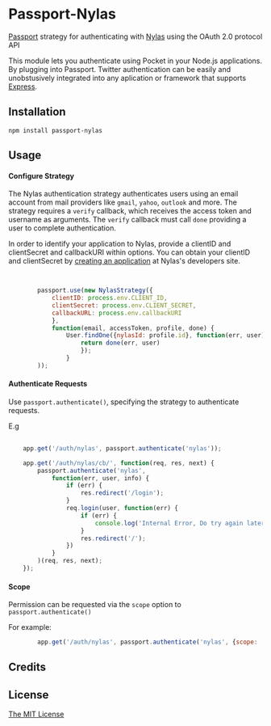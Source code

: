 # Passport-Nylas

[Passport](http://passportjs.org) strategy for authenticating with [Nylas](https://nylas.com) using the OAuth 2.0 protocol API

This module lets you authenticate using Pocket in your Node.js applications.
By plugging into Passport. Twitter authentication can be easily and unobstusively integrated into any aplication or framework that supports [Express](http://expressjs.com).

## Installation

`npm install passport-nylas`


## Usage

#### Configure Strategy

The Nylas authentication strategy authenticates users using an email account from mail providers like `gmail`, `yahoo`, `outlook` and more.
The strategy requires a `verify` callback, which receives the access token and username as arguments. The `verify` callback must call `done` providing a user to complete authentication.

In order to identify your application to Nylas, provide a clientID and clientSecret and callbackURI within options.
You can obtain your clientID and clientSecret by [creating an application](https://nylas.com/developer) at Nylas's developers site.

```js
	

		passport.use(new NylasStrategy({
			clientID: process.env.CLIENT_ID,
			clientSecret: process.env.CLIENT_SECRET,
			callbackURL: process.env.callbackURI
			},
			function(email, accessToken, profile, done) {
				User.findOne({nylasId: profile.id}, function(err, user) {
					return done(err, user)
					});
				}
		));

```


#### Authenticate Requests

Use `passport.authenticate()`, specifying the strategy to authenticate requests.

E.g

```js
	
	app.get('/auth/nylas', passport.authenticate('nylas'));

	app.get('/auth/nylas/cb/', function(req, res, next) {
		passport.authenticate('nylas',
			function(err, user, info) {
				if (err) {
					res.redirect('/login');
				}
				req.login(user, function(err) {
					if (err) {
						console.log('Internal Error, Do try again later');
					}
					res.redirect('/');
				})
			}
		)(req, res, next);
	});

```


#### Scope

Permission can be requested via the `scope` option to `passport.authenticate()`

For example:
```js
		app.get('/auth/nylas', passport.authenticate('nylas', {scope: 'email'}));

```

## Credits


## License

[The MIT License](http;//opensource,org/licenses/MIT)
